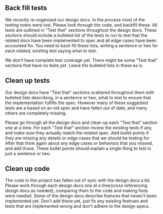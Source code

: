 ## Back fill tests

We recently re-organized our design docs. In the process most of the testing notes were lost. Please look through the code, and backfill these. All tests are outlined in "Test that" sections throughout the design docs. These sections should include a bulleted list of the tests to run to test that the related docs have been implemented to spec and all edge cases have been accounted for. You need to back fill these lists, writing a sentence or two for each related, existing test saying what to test.

We don't have complete test coverage yet. There might be some "Test that" sections that have no tests yet. Leave the bulleted lists in these as is.

## Clean up tests

Our design docs have "Test that" sections scattered throughout them with bulleted lists describing, in a sentence or two, what to test to ensure that the implementation fulfills the spec. However many of these suggested tests are a based on an old spec and have fallen out of date, and many others are completely missing.

Please go through all the design docs and clean up each "Test that" section one at a time. For each "Test that" section review the existing tests if any, and make sure they actually match the related spec. Add bullet points if they are missing any details or edge cases that we should be testing for. After that think again about any edge cases or behaviors that you missed, and add those. These bullet points should explain a single thing to test in just a sentence or two.

## Clean up code

The code in this project has fallen out of sync with the design docs a bit. Please work through each design docs one at a time(cross referencing design docs as needed), comparing them to the code and making fixes were needed. Some of the design docs describe features that haven't been implemented yet. Don't add these yet, just fix any existing featrues and tests that are implemented wrong and don't adhere to the design specs.
